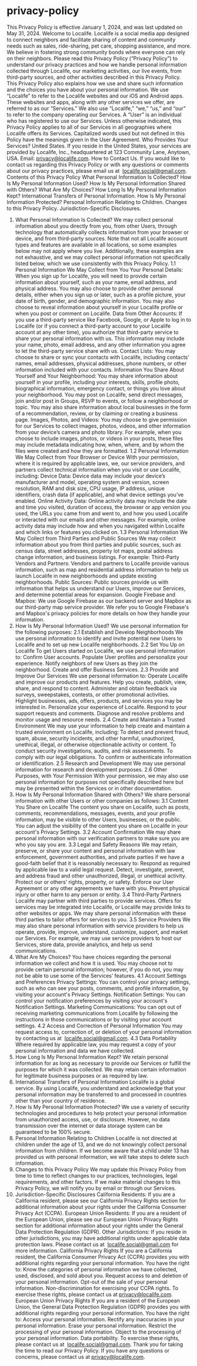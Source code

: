 # privacy-policy
This Privacy Policy is effective January 1, 2024, and was last updated on May 31, 2024.
Welcome to Localife. Localife is a social media app designed to connect neighbors and facilitate sharing of content and community needs such as sales, ride-sharing, pet care, shopping assistance, and more. We believe in fostering strong community bonds where everyone can rely on their neighbors.
Please read this Privacy Policy (“Privacy Policy”) to understand our privacy practices and how we handle personal information collected through Localife, our marketing activities, our live events, from third-party sources, and other activities described in this Privacy Policy. This Privacy Policy also explains how we use and share such information and the choices you have about your personal information.
We use “Localife” to refer to the Localife websites and our iOS and Android apps. These websites and apps, along with any other services we offer, are referred to as our “Services.” We also use “Localife,” “we,” “us,” and “our” to refer to the company operating our Services. A “User” is an individual who has registered to use our Services.
Unless otherwise indicated, this Privacy Policy applies to all of our Services in all geographies where Localife offers its Services. Capitalized words used but not defined in this Policy have the meanings given in the User Agreement.
Who Provides Your Services? United States. If you reside in the United States, your services are provided by Localife, Inc., headquartered at 123 Community Lane, Anytown, USA. Email: privacy@localife.com.
How to Contact Us. If you would like to contact us regarding this Privacy Policy or with any questions or comments about our privacy practices, please email us at 	localife.social@gmail.com.
Contents of this Privacy Policy What Personal Information Is Collected? How Is My Personal Information Used? How Is My Personal Information Shared with Others? What Are My Choices? How Long Is My Personal Information Kept? International Transfers of Personal Information. How Is My Personal Information Protected? Personal Information Relating to Children. Changes to this Privacy Policy. Jurisdiction-Specific Disclosures.
1. What Personal Information Is Collected? We may collect personal information about you directly from you, from other Users, through technology that automatically collects information from your browser or device, and from third-party sources. Note that not all Localife account types and features are available in all locations, so some examples below may not apply where you live. Additionally, these examples are not exhaustive, and we may collect personal information not specifically listed below, which we use consistently with this Privacy Policy.
1.1 Personal Information We May Collect from You Your Personal Details: When you sign up for Localife, you will need to provide certain information about yourself, such as your name, email address, and physical address. You may also choose to provide other personal details, either when you sign up or later, such as a profile picture, your date of birth, gender, and demographic information. You may also choose to reveal information about yourself in your Localife profile or when you post or comment on Localife.
Data from Other Accounts: If you use a third-party service like Facebook, Google, or Apple to log in to Localife (or if you connect a third-party account to your Localife account at any other time), you authorize that third-party service to share your personal information with us. This information may include your name, photo, email address, and any other information you agree to let the third-party service share with us.
Contact Lists: You may choose to share or sync your contacts with Localife, including contacts’ names, email addresses, physical addresses, phone numbers, or other information included with your contacts.
Information You Share About Yourself and Your Neighborhood: You may share information about yourself in your profile, including your interests, skills, profile photo, biographical information, emergency contact, or things you love about your neighborhood. You may post on Localife, send direct messages, join and/or post in Groups, RSVP to events, or follow a neighborhood or topic. You may also share information about local businesses in the form of a recommendation, review, or by claiming or creating a business page.
Images, Photos, and Videos: You may choose to give permission for our Services to collect images, photos, videos, and other information from your device’s camera and photo library. For example, when you choose to include images, photos, or videos in your posts, these files may include metadata indicating how, when, where, and by whom the files were created and how they are formatted.
1.2 Personal Information We May Collect from Your Browser or Device With your permission, where it is required by applicable laws, we, our service providers, and partners collect technical information when you visit or use Localife, including:
Device Data: Device data may include your device’s manufacturer and model, operating system and version, screen resolution, RAM and disk size, CPU usage, IP address, unique identifiers, crash data (if applicable), and what device settings you’ve enabled.
Online Activity Data: Online activity data may include the date and time you visited, duration of access, the browser or app version you used, the URLs you came from and went to, and how you used Localife or interacted with our emails and other messages. For example, online activity data may include how and when you navigated within Localife and which links or features you clicked on.
1.3 Personal Information We May Collect from Third Parties and Public Sources We may collect information about you from third parties and public sources, such as census data, street addresses, property lot maps, postal address change information, and business listings. For example:
Third-Party Vendors and Partners: Vendors and partners to Localife provide various information, such as map and residential address information to help us launch Localife in new neighborhoods and update existing neighborhoods.
Public Sources: Public sources provide us with information that helps us understand our Users, improve our Services, and determine potential areas for expansion.
Google Firebase and Mapbox: We use Google Firebase as our backend server and Mapbox as our third-party map service provider. We refer you to Google Firebase's and Mapbox's privacy policies for more details on how they handle your information.
2. How Is My Personal Information Used? We use personal information for the following purposes:
2.1 Establish and Develop Neighborhoods We use personal information to identify and invite potential new Users to Localife and to set up new Localife neighborhoods.
2.2 Set You Up on Localife To get Users started on Localife, we use personal information to:
Confirm User accounts. Populate User profiles and personalize your experience. Notify neighbors of new Users as they join the neighborhood. Create and offer Business Services. 2.3 Provide and Improve Our Services We use personal information to:
Operate Localife and improve our products and features. Help you create, publish, view, share, and respond to content. Administer and obtain feedback via surveys, sweepstakes, contests, or other promotional activities. Highlight businesses, ads, offers, products, and services you may be interested in. Personalize your experience of Localife. Respond to your support requests and comments. Diagnose and resolve problems and monitor usage and resource needs. 2.4 Create and Maintain a Trusted Environment We may use your information to help create and maintain a trusted environment on Localife, including:
To detect and prevent fraud, spam, abuse, security incidents, and other harmful, unauthorized, unethical, illegal, or otherwise objectionable activity or content. To conduct security investigations, audits, and risk assessments. To comply with our legal obligations. To confirm or authenticate information or identification. 2.5 Research and Development We may use personal information for research and development purposes.
2.6 Other Purposes, with Your Permission With your permission, we may also use personal information for purposes not specifically described here but may be presented within the Services or in other documentation.
3. How Is My Personal Information Shared with Others? We share personal information with other Users or other companies as follows:
3.1 Content You Share on Localife The content you share on Localife, such as posts, comments, recommendations, messages, events, and your profile information, may be visible to other Users, businesses, or the public. You can adjust the visibility of the content you share on Localife in your account's Privacy Settings.
3.2 Account Confirmation We may share personal information with our verification partners to make sure you are who you say you are.
3.3 Legal and Safety Reasons We may retain, preserve, or share your content and personal information with law enforcement, government authorities, and private parties if we have a good-faith belief that it is reasonably necessary to:
Respond as required by applicable law to a valid legal request. Detect, investigate, prevent, and address fraud and other unauthorized, illegal, or unethical activity. Protect our or others’ rights, property, or safety. Enforce our User Agreement or any other agreements we have with you. Prevent physical injury or other harm to any person or entity. 3.4 Third-Party Partners Localife may partner with third parties to provide services. Offers for services may be integrated into Localife, or Localife may provide links to other websites or apps. We may share personal information with these third parties to tailor offers for services to you.
3.5 Service Providers We may also share personal information with service providers to help us operate, provide, improve, understand, customize, support, and market our Services. For example, we may use service providers to host our Services, store data, provide analytics, and help us send communications.
4. What Are My Choices? You have choices regarding the personal information we collect and how it is used. You may choose not to provide certain personal information; however, if you do not, you may not be able to use some of the Services’ features.
4.1 Account Settings and Preferences Privacy Settings: You can control your privacy settings, such as who can see your posts, comments, and profile information, by visiting your account's Privacy Settings.
Notification Settings: You can control your notification preferences by visiting your account's Notification Settings.
Marketing Communications: You can opt out of receiving marketing communications from Localife by following the instructions in those communications or by visiting your account settings.
4.2 Access and Correction of Personal Information You may request access to, correction of, or deletion of your personal information by contacting us at 	localife.social@gmail.com.
4.3 Data Portability Where required by applicable law, you may request a copy of your personal information and data we have collected.
5. How Long Is My Personal Information Kept? We retain personal information for as long as necessary to provide our Services or fulfill the purposes for which it was collected. We may retain certain information for legitimate business purposes or as required by law.
6. International Transfers of Personal Information Localife is a global service. By using Localife, you understand and acknowledge that your personal information may be transferred to and processed in countries other than your country of residence.
7. How Is My Personal Information Protected? We use a variety of security technologies and procedures to help protect your personal information from unauthorized access, use, or disclosure. However, no data transmission over the internet or data storage system can be guaranteed to be 100% secure.
8. Personal Information Relating to Children Localife is not directed at children under the age of 13, and we do not knowingly collect personal information from children. If we become aware that a child under 13 has provided us with personal information, we will take steps to delete such information.
9. Changes to this Privacy Policy We may update this Privacy Policy from time to time to reflect changes to our practices, technologies, legal requirements, and other factors. If we make material changes to this Privacy Policy, we will notify you by email or through our Services.
10. Jurisdiction-Specific Disclosures California Residents: If you are a California resident, please see our California Privacy Rights section for additional information about your rights under the California Consumer Privacy Act (CCPA).
European Union Residents: If you are a resident of the European Union, please see our European Union Privacy Rights section for additional information about your rights under the General Data Protection Regulation (GDPR).
Other Jurisdictions: If you reside in other jurisdictions, you may have additional rights under applicable data protection laws. Please contact us at 	localife.social@gmail.com for more information.
California Privacy Rights If you are a California resident, the California Consumer Privacy Act (CCPA) provides you with additional rights regarding your personal information. You have the right to:
Know the categories of personal information we have collected, used, disclosed, and sold about you. Request access to and deletion of your personal information. Opt-out of the sale of your personal information. Non-discrimination for exercising your CCPA rights. To exercise these rights, please contact us at privacy@localife.com.
European Union Privacy Rights If you are a resident of the European Union, the General Data Protection Regulation (GDPR) provides you with additional rights regarding your personal information. You have the right to:
Access your personal information. Rectify any inaccuracies in your personal information. Erase your personal information. Restrict the processing of your personal information. Object to the processing of your personal information. Data portability. To exercise these rights, please contact us at 		localife.social@gmail.com.
Thank you for taking the time to read our Privacy Policy. If you have any questions or concerns, please contact us at privacy@localife.com.
